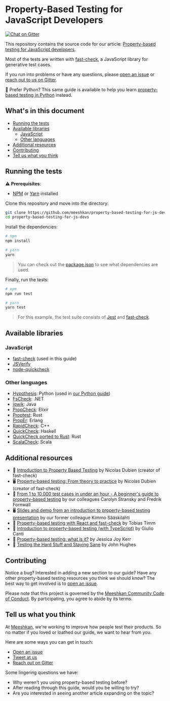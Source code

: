 # Property-Based Testing for JavaScript Developers

[![Chat on Gitter](https://badges.gitter.im/gitterHQ/gitter.png)](https://gitter.im/meeshkan/community)

This repository contains the source code for our article: [Property-based testing for JavaScript developers]().

Most of the tests are written with [fast-check](https://github.com/dubzzz/fast-check/), a JavaScript library for generative test cases.

If you run into problems or have any questions, please [open an issue](https://github.com/meeshkan/property-based-testing-for-js-devs/issues) or [reach out to us on Gitter](https://gitter.im/meeshkan/community).

🐍 Prefer Python? This same guide is available to help you learn [property-based testing in Python](https://meeshkan.com/blog/property-based-testing-python/) instead.

## What's in this document
- [Running the tests](#running-the-tests)
- [Available libraries](#available-libraries)
    - [JavaScript](#javascript)
    - [Other languages](#other-languages)
- [Additional resources](#additional-resources)
- [Contributing](#contributing)
- [Tell us what you think](#tell-us-what-you-think)

## Running the tests

⚠️ **Prerequisites**:
- [NPM](https://www.npmjs.com/get-npm) or [Yarn](https://yarnpkg.com/lang/en/docs/install/#mac-stable) installed

Clone this repository and move into the directory:
```bash
git clone https://github.com/meeshkan/property-based-testing-for-js-devs.git
cd property-based-testing-for-js-devs
```

Install the dependencies:
```bash
# npm
npm install

# yarn
yarn
```

> You can check out the [package.json](./package.json) to see what dependencies are used.

Finally, run the tests:
```bash
# npm
npm run test

# yarn
yarn test
```

> For this example, the test suite consists of [Jest](https://github.com/facebook/jest) and [fast-check](https://github.com/dubzzz/fast-check/).

## Available libraries

### JavaScript

- [fast-check](https://github.com/dubzzz/fast-check) (used in this guide)
- [JSVerify](https://github.com/jsverify/jsverify)
- [node-quickcheck](https://github.com/mcandre/node-quickcheck)

### Other languages

- [Hypothesis](https://hypothesis.readthedocs.io/en/latest/): Python (used in [our Python guide](https://dev.to/meeshkan/from-1-to-10-000-test-cases-in-under-an-hour-a-beginner-s-guide-to-property-based-testing-1jf8))
- [FsCheck](https://fscheck.github.io/FsCheck/): .NET
- [jqwik](https://jqwik.net/): Java
- [PropCheck](https://github.com/alfert/propcheck): Elixir
- [Proptest](https://github.com/AltSysrq/proptest): Rust
- [PropEr](https://proper-testing.github.io/): Erlang
- [RapidCheck](https://github.com/emil-e/rapidcheck): C++
- [QuickCheck](https://hackage.haskell.org/package/QuickCheck): Haskell
- [QuickCheck ported to Rust](https://docs.rs/quickcheck/0.9.2/quickcheck/): Rust
- [ScalaCheck](https://github.com/typelevel/scalacheck): Scala

## Additional resources

- 📖 [Introduction to Property Based Testing](https://medium.com/criteo-labs/introduction-to-property-based-testing-f5236229d237) by Nicolas Dubien (creator of fast-check)
- 🖥 [Property-based testing: From theory to practice](https://dubzzz.github.io/fast-check.github.com/talks/meetup-typescript-04092018/property-based-testing.html) by Nicolas Dubien (creator of fast-check)
- 📖 [From 1 to 10,000 test cases in under an hour - A beginner's guide to property-based testing](https://meeshkan.com/blog/property-based-testing-python/) by our colleagues Carolyn Stransky and Fredrik Fornwall
- 🖥 [Slides and demo from an introduction to property-based testing presentation](https://github.com/ksaaskil/introduction-to-property-based-testing) by our former colleague Kimmo Sääskilahti
- 📖 [Property-based testing with React and fast-check](https://dev.to/tobiastimm/property-based-testing-with-react-and-fast-check-3dce) by Tobias Timm
- 📖 [Introduction to property-based testing (with TypeScript)](https://dev.to/gcanti/introduction-to-property-based-testing-17nk) by Giulio Canti
- 📖 [Property-based testing: what is it?](https://blog.jessitron.com/2013/04/25/property-based-testing-what-is-it/) by Jessica Joy Kerr
- 🎥 [Testing the Hard Stuff and Staying Sane](https://www.youtube.com/watch?v=zi0rHwfiX1Q) by John Hughes

## Contributing

Notice a bug? Interested in adding a new section to our guide? Have any other property-based testing resources you think we should know? The best way to get involved is to [open an issue](https://github.com/meeshkan/property-based-testing-for-js-devs/issues).

Please note that this project is governed by the [Meeshkan Community Code of Conduct](https://github.com/meeshkan/code-of-conduct). By participating, you agree to abide by its terms.


## Tell us what you think

At [Meeshkan](https://meeshkan.com/), we're working to improve how people test their products. So no matter if you loved or loathed our guide, we want to hear from you. 

Here are some ways you can get in touch:
- [Open an issue](https://github.com/meeshkan/property-based-testing-for-js-devs/issues)
- [Tweet at us](https://twitter.com/meeshkanml)
- [Reach out on Gitter](https://gitter.im/Meeshkan/community)

Some lingering questions we have:
- Why weren't you using property-based testing before?
- After reading through this guide, would you be willing to try? 
- Are you interested in seeing another article expanding on the topic?